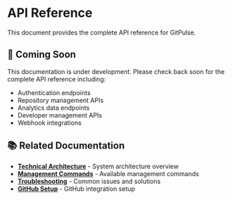 # API Reference

This document provides the complete API reference for GitPulse.

## 🚧 Coming Soon

This documentation is under development. Please check back soon for the complete API reference including:

- Authentication endpoints
- Repository management APIs
- Analytics data endpoints
- Developer management APIs
- Webhook integrations

## 📚 Related Documentation

- **[Technical Architecture](architecture.md)** - System architecture overview
- **[Management Commands](management-commands.md)** - Available management commands
- **[Troubleshooting](troubleshooting.md)** - Common issues and solutions
- **[GitHub Setup](user-guide/github-setup.md)** - GitHub integration setup 